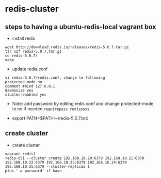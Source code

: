 # redis-cluster

## steps to having a ubuntu-redis-local vagrant box
- install redis

```
wget http://download.redis.io/releases/redis-5.0.7.tar.gz
tar xzf redis-5.0.7.tar.gz
cd redis-5.0.7/
make
```

- update redis.conf

```
vi redis-5.0.7/redis.conf, change to following
protected-mode no
comment #bind 127.0.0.1
daemonize yes
cluster-enabled yes
```

- Note: add password by editing redis.conf and change protected-mode to no if needed
`requirepass redispass`

- export PATH=$PATH:~/redis-5.0.7/src

## create cluster

- create cluster

```
vagrant redis1
redis-cli --cluster create 192.168.10.20:6379 192.168.10.21:6379 192.168.10.22:6379 192.168.10.23:6379 192.168.10.24:6379 192.168.10.25:6379 --cluster-replicas 1
plus '-a password' if have
```



  

